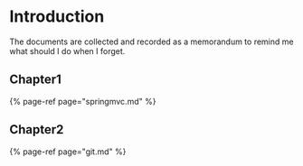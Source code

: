 # Introduction

The documents are collected and recorded as a memorandum to remind me what should I do when I forget.

## Chapter1

{% page-ref page="springmvc.md" %}

## Chapter2

{% page-ref page="git.md" %}

## 

